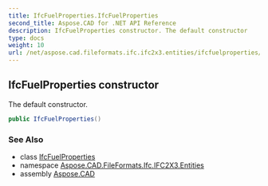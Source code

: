 ```yaml
---
title: IfcFuelProperties.IfcFuelProperties
second_title: Aspose.CAD for .NET API Reference
description: IfcFuelProperties constructor. The default constructor
type: docs
weight: 10
url: /net/aspose.cad.fileformats.ifc.ifc2x3.entities/ifcfuelproperties/ifcfuelproperties/
---
```

## IfcFuelProperties constructor

The default constructor.

```csharp
public IfcFuelProperties()
```

### See Also

* class [IfcFuelProperties](../)
* namespace [Aspose.CAD.FileFormats.Ifc.IFC2X3.Entities](../../ifcfuelproperties/)
* assembly [Aspose.CAD](../../../)


